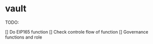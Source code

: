 # vault

TODO:

[] Do EIP165 function
[] Check controle flow of function
[] Governance functions and role
